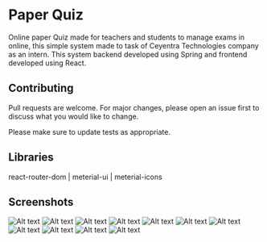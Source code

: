 # Paper Quiz

Online paper Quiz made for teachers and students to manage exams in online, this simple system made to task of Ceyentra Technologies company as an intern.
This system backend developed using Spring and frontend developed using React.

## Contributing
Pull requests are welcome. For major changes, please open an issue first to discuss what you would like to change.

Please make sure to update tests as appropriate.

## Libraries
react-router-dom | 
meterial-ui | 
meterial-icons

## Screenshots
![Alt text](https://i.ibb.co/BBr2DdX/Screenshot-from-2021-02-16-21-25-38.png "Welcome Page")
![Alt text](https://i.ibb.co/CVj6Fkp/Screenshot-from-2021-02-16-21-25-43.png "Teacher Dashboard")
![Alt text](https://i.ibb.co/WHvSnqk/Screenshot-from-2021-02-16-21-25-47.png "Registered Students")
![Alt text](https://i.ibb.co/0BTpLJH/Screenshot-from-2021-02-16-21-25-51.png "Teacher Papers")
![Alt text](https://i.ibb.co/qjHKwxB/Screenshot-from-2021-02-16-21-25-55.png "Full Paper with Answers")
![Alt text](https://i.ibb.co/dKnKF4r/Screenshot-from-2021-02-16-21-25-59.png "Add Questions")
![Alt text](https://i.ibb.co/znYZFWP/Screenshot-from-2021-02-16-21-26-05.png "Student Results")
![Alt text](https://i.ibb.co/sJ6FJ3D/Screenshot-from-2021-02-16-21-26-09.png "Add New Paper")
![Alt text](https://i.ibb.co/7S3bMtx/Screenshot-from-2021-02-16-21-26-16.png "Student Paper View")
![Alt text](https://i.ibb.co/6YgbrCn/Screenshot-from-2021-02-16-21-26-21.png "Quiz Started")
![Alt text](https://i.ibb.co/2cBhJk8/Screenshot-from-2021-02-16-21-26-27.png "Student Register")
